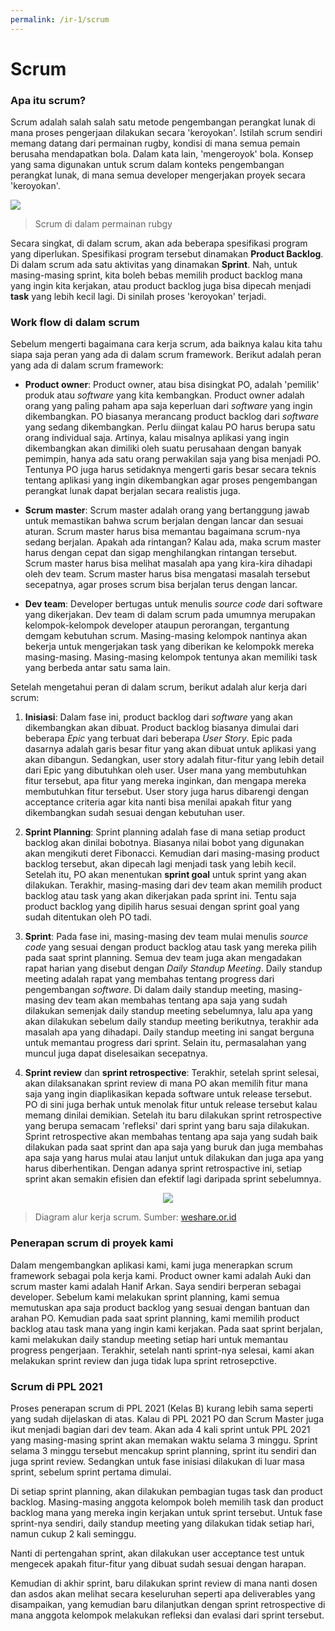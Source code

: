 ```yaml
---
permalink: /ir-1/scrum
---
```


# Scrum

### Apa itu scrum?

Scrum adalah salah salah satu metode pengembangan perangkat lunak di mana proses pengerjaan dilakukan secara 'keroyokan'. Istilah scrum sendiri memang datang dari permainan rugby, kondisi di mana semua pemain berusaha mendapatkan bola. Dalam kata lain, 'mengeroyok' bola. Konsep yang sama digunakan untuk scrum dalam konteks pengembangan perangkat lunak, di mana semua developer mengerjakan proyek secara 'keroyokan'.

![](https://upload.wikimedia.org/wikipedia/commons/1/1a/ST_vs_Gloucester_-_Match_-_23.JPG)

> Scrum di dalam permainan rubgy

Secara singkat, di dalam scrum, akan ada beberapa spesifikasi program yang diperlukan. Spesifikasi program tersebut dinamakan **Product Backlog**. Di dalam scrum ada satu aktivitas yang dinamakan **Sprint**. Nah, untuk masing-masing sprint, kita boleh bebas memilih product backlog mana yang ingin kita kerjakan, atau product backlog juga bisa dipecah menjadi **task** yang lebih kecil lagi. Di sinilah proses 'keroyokan' terjadi.

### Work flow di dalam scrum

Sebelum mengerti bagaimana cara kerja scrum, ada baiknya kalau kita tahu siapa saja peran yang ada di dalam scrum framework. Berikut adalah peran yang ada di dalam scrum framework:

- **Product owner**: Product owner, atau bisa disingkat PO, adalah 'pemilik' produk atau *software* yang kita kembangkan. Product owner adalah orang yang paling paham apa saja keperluan dari *software* yang ingin dikembangkan. PO biasanya merancang product backlog dari *software* yang sedang dikembangkan. Perlu diingat kalau PO harus berupa satu orang individual saja. Artinya, kalau misalnya aplikasi yang ingin dikembangkan akan dimiliki oleh suatu perusahaan dengan banyak pemimpin, hanya ada satu orang perwakilan saja yang bisa menjadi PO. Tentunya PO juga harus setidaknya mengerti garis besar secara teknis tentang aplikasi yang ingin dikembangkan agar proses pengembangan perangkat lunak dapat berjalan secara realistis juga.

- **Scrum master**: Scrum master adalah orang yang bertanggung jawab untuk memastikan bahwa scrum berjalan dengan lancar dan sesuai aturan. Scrum master harus bisa memantau bagaimana scrum-nya sedang berjalan. Apakah ada rintangan? Kalau ada, maka scrum master harus dengan cepat dan sigap menghilangkan rintangan tersebut. Scrum master harus bisa melihat masalah apa yang kira-kira dihadapi oleh dev team. Scrum master harus bisa mengatasi masalah tersebut secepatnya, agar proses scrum bisa berjalan terus dengan lancar.

- **Dev team**: Developer bertugas untuk menulis *source code* dari software yang dikerjakan. Dev team di dalam scrum pada umumnya merupakan kelompok-kelompok developer ataupun perorangan, tergantung demgam kebutuhan scrum. Masing-masing kelompok nantinya akan bekerja untuk mengerjakan task yang diberikan ke kelompokk mereka masing-masing. Masing-masing kelompok tentunya akan memiliki task yang berbeda antar satu sama lain.

Setelah mengetahui peran di dalam scrum, berikut adalah alur kerja dari scrum:

1. **Inisiasi**: Dalam fase ini, product backlog dari *software* yang akan dikembangkan akan dibuat. Product backlog biasanya dimulai dari beberapa *Epic* yang terbuat dari beberapa *User Story*. Epic pada dasarnya adalah garis besar fitur yang akan dibuat untuk aplikasi yang akan dibangun. Sedangkan, user story adalah fitur-fitur yang lebih detail dari Epic yang dibutuhkan oleh user. User mana yang membutuhkan fitur tersebut, apa fitur yang mereka inginkan, dan mengapa mereka membutuhkan fitur tersebut. User story juga harus dibarengi dengan acceptance criteria agar kita nanti bisa menilai apakah fitur yang dikembangkan sudah sesuai dengan kebutuhan user.

2. **Sprint Planning**: Sprint planning adalah fase di mana setiap product backlog akan dinilai bobotnya. Biasanya nilai bobot yang digunakan akan mengikuti deret Fibonacci.  Kemudian dari masing-masing product backlog tersebut, akan dipecah lagi menjadi task yang lebih kecil. Setelah itu, PO akan menentukan **sprint goal** untuk sprint yang akan dilakukan. Terakhir, masing-masing dari dev team akan memilih product backlog atau task yang akan dikerjakan pada sprint ini. Tentu saja product backlog yang dipilih harus sesuai dengan sprint goal yang sudah ditentukan oleh PO tadi.

3. **Sprint**: Pada fase ini, masing-masing dev team mulai menulis *source code* yang sesuai dengan product backlog atau task yang mereka pilih pada saat sprint planning. Semua dev team juga akan mengadakan rapat harian yang disebut dengan *Daily Standup Meeting*. Daily standup meeting adalah rapat yang membahas tentang progress dari pengembangan *software*. Di dalam daily standup meeting, masing-masing dev team akan membahas tentang apa saja yang sudah dilakukan semenjak daily standup meeting sebelumnya, lalu apa yang akan dilakukan sebelum daily standup meeting berikutnya, terakhir ada masalah apa yang dihadapi. Daily standup meeting ini sangat berguna untuk memantau progress dari sprint. Selain itu, permasalahan yang muncul juga dapat diselesaikan secepatnya.

4. **Sprint review** dan **sprint retrospective**: Terakhir, setelah sprint selesai, akan dilaksanakan sprint review di mana PO akan memilih fitur mana saja yang ingin diaplikasikan kepada software untuk release tersebut. PO di sini juga berhak untuk menolak fitur untuk release tersebut kalau memang dinilai demikian. Setelah itu baru dilakukan sprint retrospective yang berupa semacam 'refleksi' dari sprint yang baru saja dilakukan. Sprint retrospective akan membahas tentang apa saja yang sudah baik dilakukan pada saat sprint dan apa saja yang buruk dan juga membahas apa saja yang harus mulai atau lanjut untuk dilakukan dan juga apa yang harus diberhentikan. Dengan adanya sprint retrospactive ini, setiap sprint akan semakin efisien dan efektif lagi daripada sprint sebelumnya.

<p align="center">
  <img src="https://i0.wp.com/weshare.or.id/wp-content/uploads/2021/08/4005244-scaled.jpg?resize=2560%2C1707&ssl=1"/>
</p>

> Diagram alur kerja scrum. Sumber: [weshare.or.id](https://weshare.or.id/scrum-project-management-apakah-itu/)

### Penerapan scrum di proyek kami

Dalam mengembangkan aplikasi kami, kami juga menerapkan scrum framework sebagai pola kerja kami. Product owner kami adalah Auki dan scrum master kami adalah Hanif Arkan. Saya sendiri berperan sebagai developer. Sebelum kami melakukan sprint planning, kami semua memutuskan apa saja product backlog yang sesuai dengan bantuan dan arahan PO. Kemudian pada saat sprint planning, kami memilih product backlog atau task mana yang ingin kami kerjakan. Pada saat sprint berjalan, kami melakukan daily standup meeting setiap hari untuk memantau progress pengerjaan. Terakhir, setelah nanti sprint-nya selesai, kami akan melakukan sprint review dan juga tidak lupa sprint retrosepctive.

### Scrum di PPL 2021

Proses penerapan scrum di PPL 2021 (Kelas B) kurang lebih sama seperti yang sudah dijelaskan di atas. Kalau di PPL 2021 PO dan Scrum Master juga ikut menjadi bagian dari dev team. Akan ada 4 kali sprint untuk PPL 2021 yang masing-masing sprint akan memakan waktu selama 3 minggu. Sprint selama 3 minggu tersebut mencakup sprint planning, sprint itu sendiri dan juga sprint review. Sedangkan untuk fase inisiasi dilakukan di luar masa sprint, sebelum sprint pertama dimulai.

Di setiap sprint planning, akan dilakukan pembagian tugas task dan product backlog. Masing-masing anggota kelompok boleh memilih task dan product backlog mana yang mereka ingin kerjakan untuk sprint tersebut. Untuk fase sprint-nya sendiri, daily standup meeting yang dilakukan tidak setiap hari, namun cukup 2 kali seminggu. 

Nanti di pertengahan sprint, akan dilakukan user acceptance test untuk mengecek apakah fitur-fitur yang dibuat sudah sesuai dengan harapan. 

Kemudian di akhir sprint, baru dilakukan sprint review di mana nanti dosen dan asdos akan melihat secara keseluruhan seperti apa deliverables yang disampaikan, yang kemudian baru dilanjutkan dengan sprint retrospective di mana anggota kelompok melakukan refleksi dan evalasi dari sprint tersebut.
